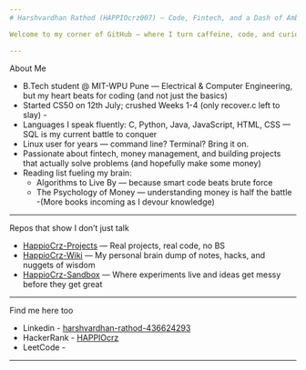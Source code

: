 ```yaml
---
# Harshvardhan Rathod (HAPPIOcrz007) — Code, Fintech, and a Dash of Ambition  

Welcome to my corner of GitHub — where I turn caffeine, code, and curiosity into fintech solutions and real-deal projects. If you’re here looking for fluff, scroll on. I’m all about getting stuff done, leveling up, and stacking wins.

---
```

About Me
- B.Tech student @ MIT-WPU Pune — Electrical & Computer Engineering, but my heart beats for coding (and not just the basics)
- Started CS50 on 12th July; crushed Weeks 1-4 (only recover.c left to slay) - 
- Languages I speak fluently: C, Python, Java, JavaScript, HTML, CSS — SQL is my current battle to conquer
- Linux user for years — command line? Terminal? Bring it on.
- Passionate about fintech, money management, and building projects that actually solve problems (and hopefully make some money)
- Reading list fueling my brain:
  - Algorithms to Live By — because smart code beats brute force
  - The Psychology of Money — understanding money is half the battle
  -(More books incoming as I devour knowledge)
---
Repos that show I don’t just talk  
- [HappioCrz-Projects](https://github.com/HAPPIOcrz007/HappioCrz-Projects) — Real projects, real code, no BS
- [HappioCrz-Wiki](https://github.com/HAPPIOcrz007/HappioCrz-Wiki) — My personal brain dump of notes, hacks, and nuggets of wisdom
- [HappioCrz-Sandbox](https://github.com/HAPPIOcrz007/HappioCrz-Sandbox) — Where experiments live and ideas get messy before they get great
---
Find me here too
- Linkedin - [harshvardhan-rathod-436624293](https://www.linkedin.com/in/harshvardhan-rathod-436624293/)
- HackerRank - [HAPPIOcrz](https://www.hackerrank.com/profile/HAPPIOcrz)
- LeetCode -
---

